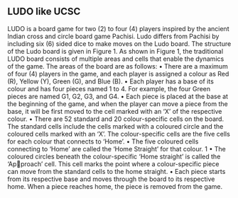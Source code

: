 LUDO like UCSC
-----------------------------------

LUDO is a board game for two (2) to four (4) players inspired by the ancient Indian cross
and circle board game Pachisi. Ludo differs from Pachisi by including six (6) sided dice to
make moves on the Ludo board. The structure of the Ludo board is given in Figure 1.
As shown in Figure 1, the traditional LUDO board consists of multiple areas and cells
that enable the dynamics of the game. The areas of the board are as follows:
• There are a maximum of four (4) players in the game, and each player is assigned a
colour as Red (R), Yellow (Y), Green (G), and Blue (B).
• Each player has a base of its colour and has four pieces named 1 to 4. For example,
the four Green pieces are named G1, G2, G3, and G4.
• Each piece is placed at the base at the beginning of the game, and when the player
can move a piece from the base, it will be first moved to the cell marked with an ‘X’
of the respective colour.
• There are 52 standard and 20 colour-specific cells on the board. The standard cells
include the cells marked with a coloured circle and the coloured cells marked with an
‘X’. The colour-specific cells are the five cells for each colour that connects to ‘Home’.
• The five coloured cells connecting to ‘Home’ are called the ‘Home Straight’ for that
colour.
1
• The coloured circles beneath the colour-specific ‘Home straight’ is called the ‘Approach’ cell. This cell marks the point where a colour-specific piece can move from
the standard cells to the home straight.
• Each piece starts from its respective base and moves through the board to its respective
home. When a piece reaches home, the piece is removed from the game.
